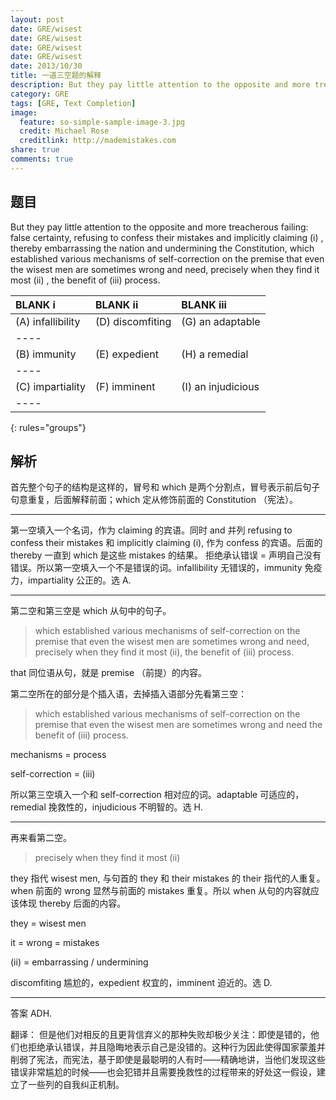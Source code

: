 ```yaml
---
layout: post
date: GRE/wisest
date: GRE/wisest
date: GRE/wisest
date: GRE/wisest
date: 2013/10/30
title: 一道三空题的解释
description: But they pay little attention to the opposite and more treacherous failing：false certainty, refusing to confess their mistakes and implicitly claiming (i), thereby embarrassing the nation and undermining the Constitution, which established various mechanisms of self-correction on the premise that even the wisest men are sometimes wrong and need, precisely when they find it most (ii), the benefit of (iii) process.
category: GRE
tags: [GRE, Text Completion]
image:
  feature: so-simple-sample-image-3.jpg
  credit: Michael Rose
  creditlink: http://mademistakes.com
share: true
comments: true
---
```

## 题目

But they pay little attention to the opposite and more treacherous failing: false certainty, refusing to confess their mistakes and implicitly claiming (i) , thereby embarrassing the nation and undermining the Constitution, which established various mechanisms of self-correction on the premise that even the wisest men are sometimes wrong and need, precisely when they find it most (ii) , the benefit of (iii)  process.

|        BLANK i      |      BLANK ii      |      BLANK iii      |
|:--------------------|:-------------------|:--------------------|
| (A) infallibility   | (D) discomfiting   |  (G) an adaptable   |
|----
| (B) immunity        | (E) expedient      |  (H) a remedial     |
|----
| (C) impartiality    | (F) imminent       |  (I) an injudicious |
|----
{: rules="groups"}

<!--more-->

## 解析

首先整个句子的结构是这样的，冒号和 which 是两个分割点，冒号表示前后句子句意重复，后面解释前面；which 定从修饰前面的 Constitution （宪法）。

------

第一空填入一个名词，作为 claiming 的宾语。同时 and 并列 refusing to confess their mistakes 和 implicitly claiming (i), 作为 confess 的宾语。后面的 thereby 一直到 which 是这些 mistakes 的结果。
拒绝承认错误 = 声明自己没有错误。所以第一空填入一个不是错误的词。infallibility 无错误的，immunity 免疫力，impartiality 公正的。选 A.

------

第二空和第三空是 which 从句中的句子。

>which established various mechanisms of self-correction on the premise that even the wisest men are sometimes wrong and need, precisely when they find it most (ii), the benefit of (iii) process.

that 同位语从句，就是 premise （前提）的内容。

第二空所在的部分是个插入语，去掉插入语部分先看第三空：

>which established various mechanisms of self-correction on the premise that even the wisest men are sometimes wrong and need the benefit of (iii) process.

mechanisms = process

self-correction = (iii)

所以第三空填入一个和 self-correction 相对应的词。adaptable 可适应的，remedial 挽救性的，injudicious 不明智的。选 H.

------

再来看第二空。

>precisely when they find it most (ii)

they 指代 wisest men, 与句首的 they 和 their mistakes 的 their 指代的人重复。when 前面的 wrong 显然与前面的 mistakes 重复。所以 when 从句的内容就应该体现 thereby 后面的内容。

they = wisest men

it = wrong = mistakes

(ii) = embarrassing / undermining

discomfiting 尴尬的，expedient 权宜的，imminent 迫近的。选 D.

------

答案 ADH.

翻译：
但是他们对相反的且更背信弃义的那种失败却极少关注：即使是错的，他们也拒绝承认错误，并且隐晦地表示自己是没错的。这种行为因此使得国家蒙羞并削弱了宪法，而宪法，基于即使是最聪明的人有时——精确地讲，当他们发现这些错误非常尴尬的时候——也会犯错并且需要挽救性的过程带来的好处这一假设，建立了一些列的自我纠正机制。
